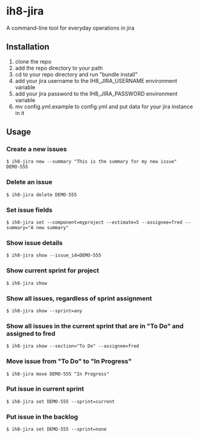 # ih8-jira
A command-line tool for everyday operations in jira

## Installation
1. clone the repo
2. add the repo directory to your path
3. cd to your repo directory and run "bundle install"
4. add your jira username to the IH8_JIRA_USERNAME environment variable
5. add your jira password to the IH8_JIRA_PASSWORD environment variable
6. mv config.yml.example to config.yml and put data for your jira instance in it

## Usage
### Create a new issues
    $ ih8-jira new --summary "This is the summary for my new issue"
    DEMO-555
    
### Delete an issue
    $ ih8-jira delete DEMO-555
    
### Set issue fields
    $ ih8-jira set --component=myproject --estimate=5 --assignee=fred --summary="A new summary"
    
### Show issue details
    $ ih8-jira show --issue_id=DEMO-555
    
### Show current sprint for project
    $ ih8-jira show
    
### Show all issues, regardless of sprint assignment
    $ ih8-jira show --sprint=any
    
### Show all issues in the current sprint that are in "To Do" and assigned to fred
    $ ih8-jira show --section="To Do" --assignee=fred
    
### Move issue from "To Do" to "In Progress"
    $ ih8-jira move DEMO-555 "In Progress"
    
### Put issue in current sprint
    $ ih8-jira set DEMO-555 --sprint=current
    
### Put issue in the backlog
    $ ih8-jira set DEMO-555 --sprint=none
